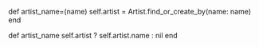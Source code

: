   def artist_name=(name)
    self.artist = Artist.find_or_create_by(name: name)
  end 

  def artist_name
    self.artist ? self.artist.name : nil
  end 